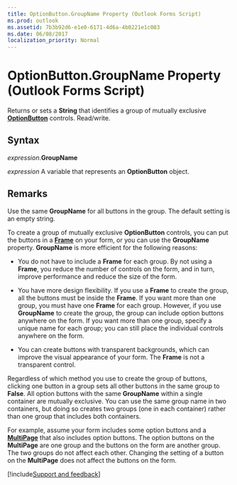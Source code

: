 ```yaml
---
title: OptionButton.GroupName Property (Outlook Forms Script)
ms.prod: outlook
ms.assetid: 7b3b92d6-e1e0-6171-4d6a-4b0221e1c083
ms.date: 06/08/2017
localization_priority: Normal
---
```



# OptionButton.GroupName Property (Outlook Forms Script)

Returns or sets a  **String** that identifies a group of mutually exclusive **[OptionButton](Outlook.optionbutton.md)** controls. Read/write.


## Syntax

_expression_.**GroupName**

_expression_ A variable that represents an  **OptionButton** object.


## Remarks

Use the same  **GroupName** for all buttons in the group. The default setting is an empty string.

To create a group of mutually exclusive  **OptionButton** controls, you can put the buttons in a **[Frame](Outlook.frame.md)** on your form, or you can use the **GroupName** property. **GroupName** is more efficient for the following reasons:


- You do not have to include a  **Frame** for each group. By not using a **Frame**, you reduce the number of controls on the form, and in turn, improve performance and reduce the size of the form.
    
- You have more design flexibility. If you use a  **Frame** to create the group, all the buttons must be inside the **Frame**. If you want more than one group, you must have one  **Frame** for each group. However, if you use **GroupName** to create the group, the group can include option buttons anywhere on the form. If you want more than one group, specify a unique name for each group; you can still place the individual controls anywhere on the form.
    
- You can create buttons with transparent backgrounds, which can improve the visual appearance of your form. The  **Frame** is not a transparent control.
    


Regardless of which method you use to create the group of buttons, clicking one button in a group sets all other buttons in the same group to  **False**. All option buttons with the same  **GroupName** within a single container are mutually exclusive. You can use the same group name in two containers, but doing so creates two groups (one in each container) rather than one group that includes both containers.

For example, assume your form includes some option buttons and a  **[MultiPage](Outlook.multipage.md)** that also includes option buttons. The option buttons on the **MultiPage** are one group and the buttons on the form are another group. The two groups do not affect each other. Changing the setting of a button on the **MultiPage** does not affect the buttons on the form.

[!include[Support and feedback](~/includes/feedback-boilerplate.md)]